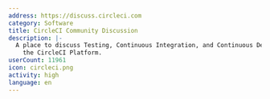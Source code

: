 ```yaml
---
address: https://discuss.circleci.com
category: Software
title: CircleCI Community Discussion
description: |-
  A place to discuss Testing, Continuous Integration, and Continuous Delivery using
    the CircleCI Platform.
userCount: 11961
icon: circleci.png
activity: high
language: en
---
```

